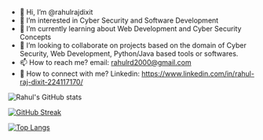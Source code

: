 - 👋 Hi, I’m @rahulrajdixit
- 👀 I’m interested in Cyber Security and Software Development
- 🌱 I’m currently learning about Web Development and Cyber Security Concepts
- 💞️ I’m looking to collaborate on projects based on the domain of Cyber Security, Web Development, Python/Java based tools or softwares.
- 📫 How to reach me? email: rahulrd2000@gmail.com
- 🔗 How to connect with me? Linkedin: https://www.linkedin.com/in/rahul-raj-dixit-224117170/

![Rahul's GitHub stats](https://github-readme-stats.vercel.app/api?username=rahulrajdixit&show_icons=true&theme=chartreuse-dark)

[![GitHub Streak](https://github-readme-streak-stats.herokuapp.com?user=rahulrajdixit&theme=chartreuse-dark&date_format=j%20M%5B%20Y%5D)](https://git.io/streak-stats)

[![Top Langs](https://github-readme-stats.vercel.app/api/top-langs/?username=rahulrajdixit&layout=compact&theme=chartreuse-dark)](https://github.com/rahul/github-readme-stats)
